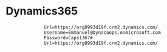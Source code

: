 # Dynamics365
                  Url=https://org8993d19f.crm2.dynamics.com/
                  Username=Emmanuel@Dynacoops.onmicrosoft.com
                  Password=Caps1367#
                  Url=https://org8993d19f.crm2.dynamics.com/

